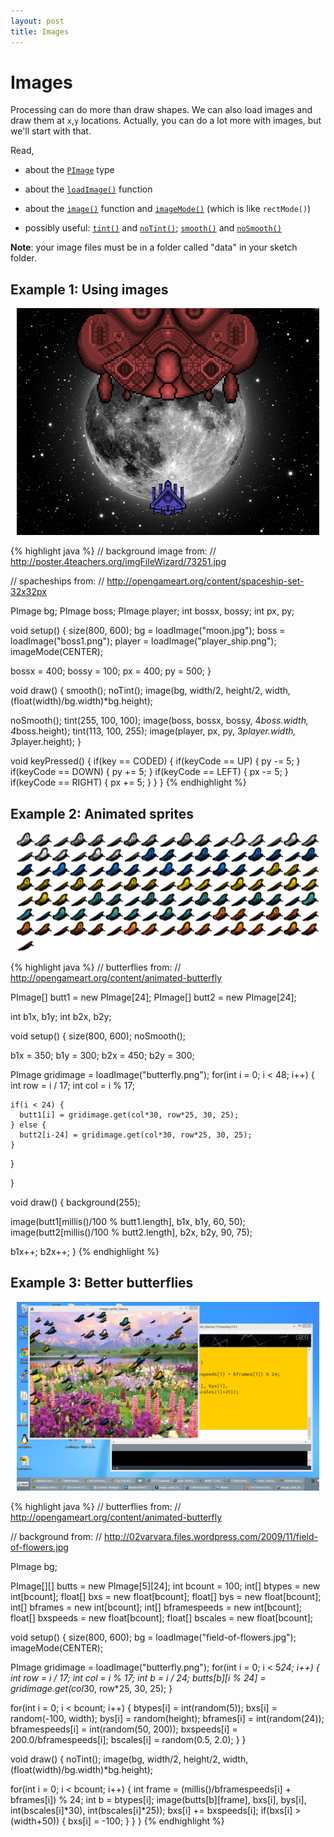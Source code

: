 ```yaml
---
layout: post
title: Images
---
```


# Images

Processing can do more than draw shapes. We can also load images and
draw them at `x`,`y` locations. Actually, you can do a lot more with
images, but we'll start with that.

Read,

- about the [`PImage`](http://processing.org/reference/PImage.html) type
  
- about the
  [`loadImage()`](http://processing.org/reference/loadImage_.html)
  function
  
- about the [`image()`](http://processing.org/reference/image_.html)
  function and [`imageMode()`](http://processing.org/reference/imageMode_.html) (which is like `rectMode()`)

- possibly useful: [`tint()`](http://processing.org/reference/tint_.html) and [`noTint()`](http://processing.org/reference/noTint_.html); [`smooth()`](http://processing.org/reference/smooth_.html) and [`noSmooth()`](http://processing.org/reference/noSmooth_.html)
  
**Note**: your image files must be in a folder called "data" in your
sketch folder.

## Example 1: Using images

<div style="text-align: center; margin: 10px;">
<img src="/images/images-example.png" />
</div>

{% highlight java %}
// background image from:
// http://poster.4teachers.org/imgFileWizard/73251.jpg

// spacheships from:
// http://opengameart.org/content/spaceship-set-32x32px

PImage bg;
PImage boss;
PImage player;
int bossx, bossy;
int px, py;

void setup()
{
  size(800, 600);
  bg = loadImage("moon.jpg");
  boss = loadImage("boss1.png");
  player = loadImage("player_ship.png");
  imageMode(CENTER);
  
  bossx = 400; bossy = 100;
  px = 400; py = 500;
}

void draw()
{
  smooth();
  noTint();
  image(bg, width/2, height/2, 
    width, (float(width)/bg.width)*bg.height);
  
  noSmooth();
  tint(255, 100, 100);
  image(boss, bossx, bossy, 4*boss.width, 4*boss.height);
  tint(113, 100, 255);
  image(player, px, py, 3*player.width, 3*player.height);
}

void keyPressed()
{
  if(key == CODED)
  {
    if(keyCode == UP)
    {
      py -= 5;
    }
    if(keyCode == DOWN)
    {
      py += 5;
    }
    if(keyCode == LEFT)
    {
      px -= 5;
    }
    if(keyCode == RIGHT)
    {
      px += 5;
    }
  }
}
{% endhighlight %}

## Example 2: Animated sprites

<div style="text-align: center; margin: 10px;">
<img src="/images/butterfly.png" />
</div>

{% highlight java %}
// butterflies from:
// http://opengameart.org/content/animated-butterfly

PImage[] butt1 = new PImage[24];
PImage[] butt2 = new PImage[24];

int b1x, b1y;
int b2x, b2y;

void setup()
{
  size(800, 600);
  noSmooth();
  
  b1x = 350; b1y = 300;
  b2x = 450; b2y = 300;
  
  PImage gridimage = loadImage("butterfly.png");
  for(int i = 0; i < 48; i++)
  {
    int row = i / 17;
    int col = i % 17;
    
    if(i < 24) {
      butt1[i] = gridimage.get(col*30, row*25, 30, 25);
    } else {
      butt2[i-24] = gridimage.get(col*30, row*25, 30, 25);
    }
  }

}

void draw()
{
  background(255);
  
  image(butt1[millis()/100 % butt1.length], b1x, b1y, 60, 50);
  image(butt2[millis()/100 % butt2.length], b2x, b2y, 90, 75);
  
  b1x++;
  b2x++;
}
{% endhighlight %}

## Example 3: Better butterflies

<div style="text-align: center; margin: 10px;">
<img src="/images/butterfly-many.png" />
</div>

{% highlight java %}
// butterflies from:
// http://opengameart.org/content/animated-butterfly

// background from:
// http://02varvara.files.wordpress.com/2009/11/field-of-flowers.jpg

PImage bg;

PImage[][] butts = new PImage[5][24];
int bcount = 100;
int[] btypes = new int[bcount];
float[] bxs = new float[bcount];
float[] bys = new float[bcount];
int[] bframes = new int[bcount];
int[] bframespeeds = new int[bcount];
float[] bxspeeds = new float[bcount];
float[] bscales = new float[bcount];

void setup()
{
  size(800, 600);
  bg = loadImage("field-of-flowers.jpg");
  imageMode(CENTER);
  
  PImage gridimage = loadImage("butterfly.png");
  for(int i = 0; i < 5*24; i++)
  {
    int row = i / 17;
    int col = i % 17;
    int b = i / 24;
    butts[b][i % 24] = gridimage.get(col*30, row*25, 30, 25);
  }

  for(int i = 0; i < bcount; i++)
  {
    btypes[i] = int(random(5));
    bxs[i] = random(-100, width);
    bys[i] = random(height);
    bframes[i] = int(random(24));
    bframespeeds[i] = int(random(50, 200));
    bxspeeds[i] = 200.0/bframespeeds[i];
    bscales[i] = random(0.5, 2.0);
  }
}

void draw()
{
  noTint();
  image(bg, width/2, height/2, 
    width, (float(width)/bg.width)*bg.height);
  

  for(int i = 0; i < bcount; i++)
  {
    int frame = (millis()/bframespeeds[i] + bframes[i]) % 24;
    int b = btypes[i];
    image(butts[b][frame], bxs[i], bys[i],
      int(bscales[i]*30), int(bscales[i]*25));
    bxs[i] += bxspeeds[i];
    if(bxs[i] > (width+50))
    {
      bxs[i] = -100;
    }
  }
}
{% endhighlight %}
